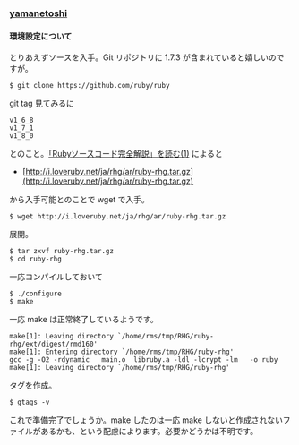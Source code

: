 ### [yamanetoshi](https://github.com/RHGReadingOkinawa/rhgreadingokinawa.github.com/issues/6)

#### 環境設定について

とりあえずソースを入手。Git リポジトリに 1.7.3 が含まれていると嬉しいのですが。

    $ git clone https://github.com/ruby/ruby

git tag 見てみるに

    v1_6_8
    v1_7_1
    v1_8_0

とのこと。[「Rubyソースコード完全解説」を読む(1)](http://rubyist.g.hatena.ne.jp/muscovyduck/20071109/p1) によると

- [http://i.loveruby.net/ja/rhg/ar/ruby-rhg.tar.gz](http://i.loveruby.net/ja/rhg/ar/ruby-rhg.tar.gz)

から入手可能とのことで wget で入手。

    $ wget http://i.loveruby.net/ja/rhg/ar/ruby-rhg.tar.gz

展開。

    $ tar zxvf ruby-rhg.tar.gz
    $ cd ruby-rhg

一応コンパイルしておいて

    $ ./configure
    $ make

一応 make は正常終了しているようです。

    make[1]: Leaving directory `/home/rms/tmp/RHG/ruby-rhg/ext/digest/rmd160'
    make[1]: Entering directory `/home/rms/tmp/RHG/ruby-rhg'
    gcc -g -O2 -rdynamic   main.o  libruby.a -ldl -lcrypt -lm   -o ruby
    make[1]: Leaving directory `/home/rms/tmp/RHG/ruby-rhg'


タグを作成。

    $ gtags -v

これで準備完了でしょうか。make したのは一応 make しないと作成されないファイルがあるかも、という配慮によります。必要かどうかは不明です。

